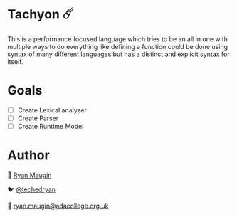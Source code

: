 # Tachyon ☄️

This is a performance focused language which tries to be an all in one with multiple ways to do everything like defining a function could be done using syntax of many different languages but has a distinct and explicit syntax for itself.

# Goals
- [ ] Create Lexical analyzer
- [ ] Create Parser
- [ ] Create Runtime Model

# Author

🤖 [Ryan Maugin](https://ryanmaugin.github.io)

🐦 [@techedryan](https://www.twitter.com/techedryan)

📨 ryan.maugin@adacollege.org.uk
